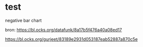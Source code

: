 # test

negative bar chart

bron: https://bl.ocks.org/datafunk/8a17b5f476a40a08ed17

https://bl.ocks.org/gurjeet/83189e2931d053187eab52887a870c5e
